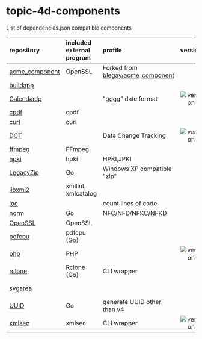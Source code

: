 # topic-4d-components
List of dependencies.json compatible components

|repository|included external program|profile|version|downloads|
|:-|:-|:-|:-:|:-:|
|[acme_component](https://github.com/miyako/acme_component)|OpenSSL|Forked from [blegay/acme_component](https://github.com/blegay/acme_component)|||
|[buildapp](https://github.com/miyako/buildapp)|||||
|[CalendarJp](https://github.com/miyako/CalendarJp)||"gggg" date format|![version](https://img.shields.io/badge/version-20%20R6%2B-E23089)||
|[cpdf](https://github.com/miyako/cpdf)|cpdf||||
|[curl](https://github.com/miyako/curl)|curl||||
|[DCT](https://github.com/miyako/DCT)||Data Change Tracking|![version](https://img.shields.io/badge/version-20%20R3%2B-E23089)||
|[ffmpeg](https://github.com/miyako/ffmpeg)|FFmpeg||||
|[hpki](https://github.com/miyako/hpki)|hpki|HPKI,JPKI|||
|[LegacyZip](https://github.com/miyako/LegacyZip)|Go|Windows XP compatible "zip"|||
|[libxml2](https://github.com/miyako/libxml2)|xmllint, xmlcatalog||||
|[loc](https://github.com/miyako/loc)||count lines of code|||
|[norm](https://github.com/miyako/norm)|Go|NFC/NFD/NFKC/NFKD|||
|[OpenSSL](https://github.com/miyako/OpenSSL)|OpenSSL||||
|[pdfcpu](https://github.com/miyako/pdfcpu)|pdfcpu (Go)||||
|[php](https://github.com/miyako/php)|PHP||![version](https://img.shields.io/badge/version-20%20R5%2B-E23089)|![downloads](https://img.shields.io/github/downloads/miyako/php/total)|
|[rclone](https://github.com/miyako/rclone)|Rclone (Go)|CLI wrapper||![downloads](https://img.shields.io/github/downloads/miyako/rclone/total)|
|[svgarea](https://github.com/miyako/svgarea)||||![downloads](https://img.shields.io/github/downloads/miyako/svgarea/total)|
|[UUID](https://github.com/miyako/UUID)|Go|generate UUID other than v4||![downloads](https://img.shields.io/github/downloads/miyako/UUID/total)|
|[xmlsec](https://github.com/miyako/xmlsec)|xmlsec|CLI wrapper|![version](https://img.shields.io/badge/version-20%2B-E23089)|![downloads](https://img.shields.io/github/downloads/miyako/xmlsec/total)|
